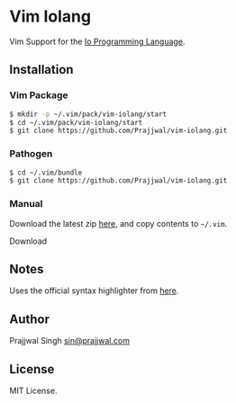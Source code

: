 # Vim Iolang

Vim Support for the [Io Programming
Language](http://iolanguage.com/).

## Installation

### Vim Package

```bash
$ mkdir -p ~/.vim/pack/vim-iolang/start
$ cd ~/.vim/pack/vim-iolang/start
$ git clone https://github.com/Prajjwal/vim-iolang.git
```

### Pathogen

```bash
$ cd ~/.vim/bundle
$ git clone https://github.com/Prajjwal/vim-iolang.git
```

### Manual

Download the latest zip
[here](https://github.com/Prajjwal/vim-iolang/archive/master.zip), and copy
contents to `~/.vim`.

Download

## Notes

Uses the official syntax highlighter from
[here](https://github.com/IoLanguage/io/blob/master/extras/SyntaxHighlighters/Vim/io.vim).

## Author

Prajjwal Singh <sin@prajjwal.com>

## License

MIT License.
